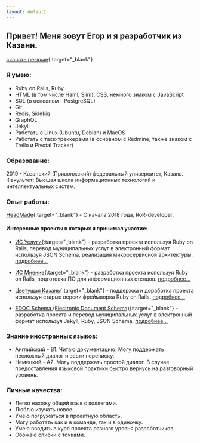 ```yaml
---
layout: default
---
```

## Привет! Меня зовут Егор и я разработчик из Казани.
[скачать резюме](./pages/print/resume.pdf){:target="_blank"}

### Я умею:
- Ruby on Rails, Ruby
- HTML (в том числе Haml, Slim), CSS, немного знаком с JavaScript
- SQL (в основном - PostgreSQL)
- Git
- Redis, Sidekiq
- GraphQL
- Jekyll
- Работать с Linux (Ubuntu, Debian) и MacOS
- Работать с таск-треккерами (в основном c Redmine, также знаком с Trello и Pivotal Tracker)


### Образование:
2019 - Казанский (Приволжский) федеральный университет, Казань.
Факультет: Высшая школа информационных технологий и интеллектуальных систем.

### Опыт работы:
[HeadMade](http://headmade.pro){:target="_blank"} - С начала 2018 года, RoR-developer.


#### Интересные проекты в которых я принимал участие:
- [ИС Услуги](https://uslugi.kzn.ru/){:target="_blank"} - разработка проекта используя Ruby on Rails, перевод муниципальных услуг в электронный формат используя JSON Schema, реализация микросервисной архитектуры. [подробнее...](./pages/uslugi_kzn.html)

- [ИС Мнение](https://dispute.kzn.ru/){:target="_blank"} - разработка проекта используя Ruby on Rails, подготовка ПО для информационных стендов. [подробнее...](./pages/dispute_kzn.html)

- [Цветущая Казань](https://flowers.kzn.ru/){:target="_blank"} - поддержка и доработка  проекта используя старые версии фреймворка Ruby on Rails. [подробнее...](./pages/flowers_kzn.html)

- [EDOC Schema (Electronic Document Schema)](http://edoc-schema.kzn.ru/){:target="_blank"} - разработка проекта и перевод муниципальных услуг в электронный формат используя Jekyll, Ruby,  JSON Schema. [подробнее...](./pages/edoc.html)


### Знание иностранных языков:
- Английский - В1. Читаю документацию. Могу поддержать несложный диалог и вести переписку.
- Немецкий - А2. Могу поддержать простой диалог. В случае предоставления языковой практики быстро вернусь на разговорный уровень.

### Личные качества:
- Легко нахожу общий язык с коллегами.
- Люблю изучать новое.
- Умею погружаться в проектную область.
- Могу работать как и в команде, так и в одиночку.
- Умею вводить в курс проекта разного уровня разработчиков.
- Обожаю списки с точками.

